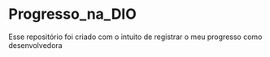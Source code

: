 # Progresso_na_DIO
Esse repositório foi criado com o intuito de registrar o meu progresso como desenvolvedora
